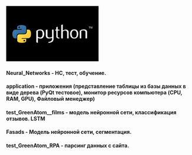 


<div>
  <img src="https://github.com/drug173/drug173/blob/main/image/python1.jpg" width="250" height="150"/>
</div>


#### Neural_Networks  -  НС, тест, обучение.
#### application  - приложения (представление таблицы из базы данных в виде дерева (PyQt тестовое), монитор ресурсов компьютера (CPU, RAM, GPU), Файловый менеджер)
#### test_GreenAtom__films - модель нейронной сети, классификация отзывов. LSTM 
#### Fasads - Модель нейронной сети, сегментация.
#### test_GreenAtom_RPA  -  парсинг данных с сайта.

